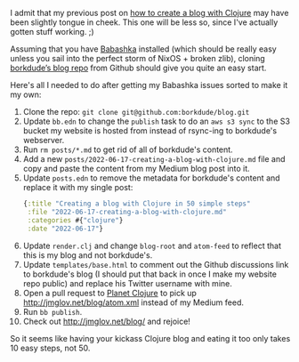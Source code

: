I admit that my previous post on [how to create a blog with
Clojure](2022-06-17-creating-a-blog-with-clojure.html) may have been slightly
tongue in cheek. This one will be less so, since I've actually gotten stuff
working. ;)

Assuming that you have [Babashka](https://github.com/babashka/babashka)
installed (which should be really easy unless you sail into the perfect storm of
NixOS + broken zlib), cloning [borkdude’s blog
repo](https://github.com/borkdude/blog) from Github should give you quite an
easy start.

Here's all I needed to do after getting my Babashka issues sorted to make it my own:

1. Clone the repo: `git clone git@github.com:borkdude/blog.git`
2. Update `bb.edn` to change the `publish` task to do an `aws s3 sync` to the S3
   bucket my website is hosted from instead of rsync-ing to borkdude's webserver.
3. Run `rm posts/*.md` to get rid of all of borkdude's content.
4. Add a new `posts/2022-06-17-creating-a-blog-with-clojure.md` file and copy and
   paste the content from my Medium blog post into it.
5. Update `posts.edn` to remove the metadata for borkdude's content and replace
   it with my single post:
   ``` clojure
   {:title "Creating a blog with Clojure in 50 simple steps"
    :file "2022-06-17-creating-a-blog-with-clojure.md"
    :categories #{"clojure"}
    :date "2022-06-17"}
   ```
6. Update `render.clj` and change `blog-root` and `atom-feed` to reflect that
   this is my blog and not borkdude's.
7. Update `templates/base.html` to comment out the Github discussions link to
   borkdude's blog (I should put that back in once I make my website repo public)
   and replace his Twitter username with mine.
8. Open a pull request to [Planet
   Clojure](https://github.com/ghoseb/planet.clojure) to pick up
   http://jmglov.net/blog/atom.xml instead of my Medium feed.
9. Run `bb publish`.
10. Check out http://jmglov.net/blog/ and rejoice!

So it seems like having your kickass Clojure blog and eating it too only takes
10 easy steps, not 50.
